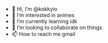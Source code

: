 - 👋 Hi, I’m @kokkyio
- 👀 I’m interested in animes
- 🌱 I’m currently learning idk
- 💞️ I’m looking to collaborate on things
- 📫 How to reach me gmail

<!---
kokkyio/kokkyio is a ✨ special ✨ repository because its `README.md` (this file) appears on your GitHub profile.
You can click the Preview link to take a look at your changes.
--->
